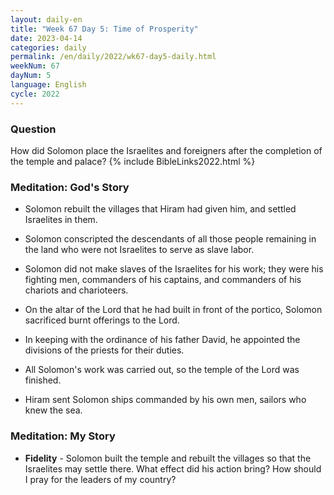 ```yaml
---
layout: daily-en
title: "Week 67 Day 5: Time of Prosperity"
date: 2023-04-14
categories: daily
permalink: /en/daily/2022/wk67-day5-daily.html
weekNum: 67
dayNum: 5
language: English
cycle: 2022
---
```


### Question     
How did Solomon place the Israelites and foreigners after the completion of the temple and palace?
{% include BibleLinks2022.html %} 

### Meditation: God's Story   
+ Solomon rebuilt the villages that Hiram had given him, and settled Israelites in them. 

+ Solomon conscripted the descendants of all those people remaining in the land who were not Israelites to serve as slave labor. 

+ Solomon did not make slaves of the Israelites for his work; they were his fighting men, commanders of his captains, and commanders of his chariots and charioteers. 

+ On the altar of the Lord that he had built in front of the portico, Solomon sacrificed burnt offerings to the Lord. 

+ In keeping with the ordinance of his father David, he appointed the divisions of the priests for their duties. 

+ All Solomon's work was carried out, so the temple of the Lord was finished. 

+ Hiram sent Solomon ships commanded by his own men, sailors who knew the sea. 

### Meditation: My Story   
+ **Fidelity** - Solomon built the temple and rebuilt the villages so that the Israelites may settle there. What effect did his action bring? How should I pray for the leaders of my country? 
